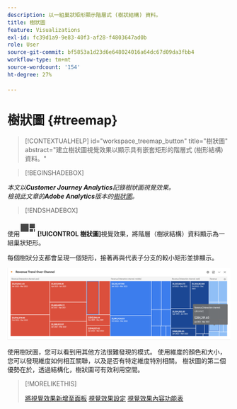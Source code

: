 ```yaml
---
description: 以一組巢狀矩形顯示階層式 (樹狀結構) 資料。
title: 樹狀圖
feature: Visualizations
exl-id: fc39d1a9-9e83-40f3-af28-f4803647ad0b
role: User
source-git-commit: bf5853a1d23d6e648024016a64dc67d09da3fbb4
workflow-type: tm+mt
source-wordcount: '154'
ht-degree: 27%

---
```


# 樹狀圖 {#treemap}

<!-- markdownlint-disable MD034 -->

>[!CONTEXTUALHELP]
>id="workspace_treemap_button"
>title="樹狀圖"
>abstract="建立樹狀圖視覺效果以顯示具有嵌套矩形的階層式 (樹形結構) 資料。"

<!-- markdownlint-enable MD034 -->


>[!BEGINSHADEBOX]

*本文以&#x200B;**Customer Journey Analytics**記錄樹狀圖視覺效果。<br/>檢視此文章的&#x200B;**Adobe Analytics**版本的[樹狀圖](https://experienceleague.adobe.com/en/docs/analytics/analyze/analysis-workspace/visualizations/treemap)。*

>[!ENDSHADEBOX]


使用![GraphTree](/help/assets/icons/GraphTree.svg) **[!UICONTROL 樹狀圖]**&#x200B;視覺效果，將階層（樹狀結構）資料顯示為一組巢狀矩形。

每個樹狀分支都會呈現一個矩形，接著再與代表子分支的較小矩形並排顯示。

![樹狀圖範例，顯示代表子分支的較小矩形圖磚。](assets/treemap.png)

使用樹狀圖，您可以看到用其他方法很難發現的模式。 使用維度的顏色和大小，您可以發現維度如何相互關聯，以及是否有特定維度特別相關。 樹狀圖的第二個優勢在於，透過結構化，樹狀圖可有效利用空間。


>[!MORELIKETHIS]
>
>[將視覺效果新增至面板](/help/analysis-workspace/visualizations/freeform-analysis-visualizations.md#add-visualizations-to-a-panel)
>[視覺效果設定](/help/analysis-workspace/visualizations/freeform-analysis-visualizations.md#settings)
>[視覺效果內容功能表](/help/analysis-workspace/visualizations/freeform-analysis-visualizations.md#context-menu)
>


